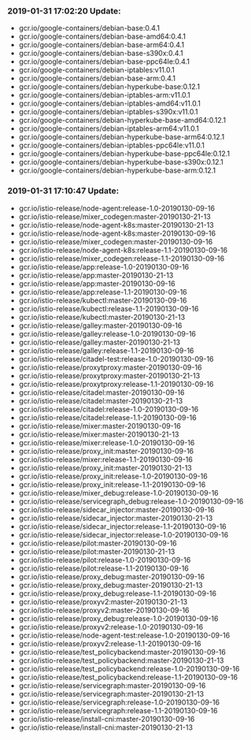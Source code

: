 ### 2019-01-31 17:02:20 Update:

- gcr.io/google-containers/debian-base:0.4.1
- gcr.io/google-containers/debian-base-amd64:0.4.1
- gcr.io/google-containers/debian-base-arm64:0.4.1
- gcr.io/google-containers/debian-base-s390x:0.4.1
- gcr.io/google-containers/debian-base-ppc64le:0.4.1
- gcr.io/google-containers/debian-iptables:v11.0.1
- gcr.io/google-containers/debian-base-arm:0.4.1
- gcr.io/google-containers/debian-hyperkube-base:0.12.1
- gcr.io/google-containers/debian-iptables-arm:v11.0.1
- gcr.io/google-containers/debian-iptables-amd64:v11.0.1
- gcr.io/google-containers/debian-iptables-s390x:v11.0.1
- gcr.io/google-containers/debian-hyperkube-base-amd64:0.12.1
- gcr.io/google-containers/debian-iptables-arm64:v11.0.1
- gcr.io/google-containers/debian-hyperkube-base-arm64:0.12.1
- gcr.io/google-containers/debian-iptables-ppc64le:v11.0.1
- gcr.io/google-containers/debian-hyperkube-base-ppc64le:0.12.1
- gcr.io/google-containers/debian-hyperkube-base-s390x:0.12.1
- gcr.io/google-containers/debian-hyperkube-base-arm:0.12.1
### 2019-01-31 17:10:47 Update:

- gcr.io/istio-release/node-agent:release-1.0-20190130-09-16
- gcr.io/istio-release/mixer_codegen:master-20190130-21-13
- gcr.io/istio-release/node-agent-k8s:master-20190130-21-13
- gcr.io/istio-release/node-agent-k8s:master-20190130-09-16
- gcr.io/istio-release/mixer_codegen:master-20190130-09-16
- gcr.io/istio-release/node-agent-k8s:release-1.1-20190130-09-16
- gcr.io/istio-release/mixer_codegen:release-1.1-20190130-09-16
- gcr.io/istio-release/app:release-1.0-20190130-09-16
- gcr.io/istio-release/app:master-20190130-21-13
- gcr.io/istio-release/app:master-20190130-09-16
- gcr.io/istio-release/app:release-1.1-20190130-09-16
- gcr.io/istio-release/kubectl:master-20190130-09-16
- gcr.io/istio-release/kubectl:release-1.1-20190130-09-16
- gcr.io/istio-release/kubectl:master-20190130-21-13
- gcr.io/istio-release/galley:master-20190130-09-16
- gcr.io/istio-release/galley:release-1.0-20190130-09-16
- gcr.io/istio-release/galley:master-20190130-21-13
- gcr.io/istio-release/galley:release-1.1-20190130-09-16
- gcr.io/istio-release/citadel-test:release-1.0-20190130-09-16
- gcr.io/istio-release/proxytproxy:master-20190130-09-16
- gcr.io/istio-release/proxytproxy:master-20190130-21-13
- gcr.io/istio-release/proxytproxy:release-1.1-20190130-09-16
- gcr.io/istio-release/citadel:master-20190130-09-16
- gcr.io/istio-release/citadel:master-20190130-21-13
- gcr.io/istio-release/citadel:release-1.0-20190130-09-16
- gcr.io/istio-release/citadel:release-1.1-20190130-09-16
- gcr.io/istio-release/mixer:master-20190130-09-16
- gcr.io/istio-release/mixer:master-20190130-21-13
- gcr.io/istio-release/mixer:release-1.0-20190130-09-16
- gcr.io/istio-release/proxy_init:master-20190130-09-16
- gcr.io/istio-release/mixer:release-1.1-20190130-09-16
- gcr.io/istio-release/proxy_init:master-20190130-21-13
- gcr.io/istio-release/proxy_init:release-1.0-20190130-09-16
- gcr.io/istio-release/proxy_init:release-1.1-20190130-09-16
- gcr.io/istio-release/mixer_debug:release-1.0-20190130-09-16
- gcr.io/istio-release/servicegraph_debug:release-1.0-20190130-09-16
- gcr.io/istio-release/sidecar_injector:master-20190130-09-16
- gcr.io/istio-release/sidecar_injector:master-20190130-21-13
- gcr.io/istio-release/sidecar_injector:release-1.1-20190130-09-16
- gcr.io/istio-release/sidecar_injector:release-1.0-20190130-09-16
- gcr.io/istio-release/pilot:master-20190130-09-16
- gcr.io/istio-release/pilot:master-20190130-21-13
- gcr.io/istio-release/pilot:release-1.0-20190130-09-16
- gcr.io/istio-release/pilot:release-1.1-20190130-09-16
- gcr.io/istio-release/proxy_debug:master-20190130-09-16
- gcr.io/istio-release/proxy_debug:master-20190130-21-13
- gcr.io/istio-release/proxy_debug:release-1.1-20190130-09-16
- gcr.io/istio-release/proxyv2:master-20190130-21-13
- gcr.io/istio-release/proxyv2:master-20190130-09-16
- gcr.io/istio-release/proxy_debug:release-1.0-20190130-09-16
- gcr.io/istio-release/proxyv2:release-1.0-20190130-09-16
- gcr.io/istio-release/node-agent-test:release-1.0-20190130-09-16
- gcr.io/istio-release/proxyv2:release-1.1-20190130-09-16
- gcr.io/istio-release/test_policybackend:master-20190130-09-16
- gcr.io/istio-release/test_policybackend:master-20190130-21-13
- gcr.io/istio-release/test_policybackend:release-1.0-20190130-09-16
- gcr.io/istio-release/test_policybackend:release-1.1-20190130-09-16
- gcr.io/istio-release/servicegraph:master-20190130-09-16
- gcr.io/istio-release/servicegraph:master-20190130-21-13
- gcr.io/istio-release/servicegraph:release-1.0-20190130-09-16
- gcr.io/istio-release/servicegraph:release-1.1-20190130-09-16
- gcr.io/istio-release/install-cni:master-20190130-09-16
- gcr.io/istio-release/install-cni:master-20190130-21-13

